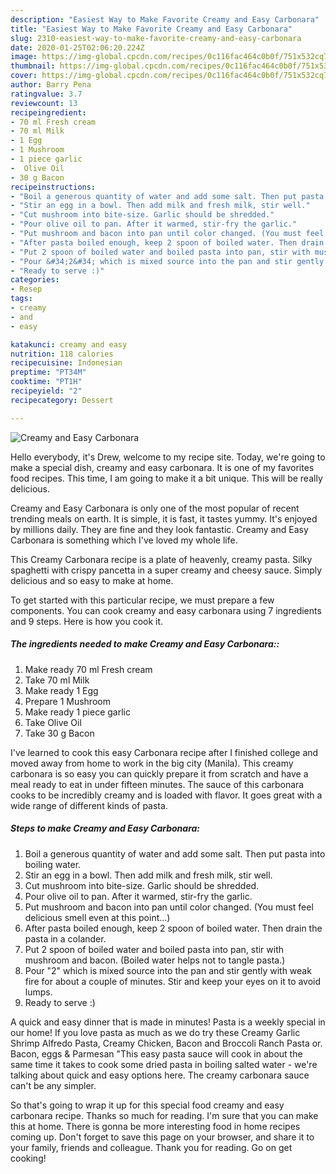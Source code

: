 ```yaml
---
description: "Easiest Way to Make Favorite Creamy and Easy Carbonara"
title: "Easiest Way to Make Favorite Creamy and Easy Carbonara"
slug: 2310-easiest-way-to-make-favorite-creamy-and-easy-carbonara
date: 2020-01-25T02:06:20.224Z
image: https://img-global.cpcdn.com/recipes/0c116fac464c0b0f/751x532cq70/creamy-and-easy-carbonara-recipe-main-photo.jpg
thumbnail: https://img-global.cpcdn.com/recipes/0c116fac464c0b0f/751x532cq70/creamy-and-easy-carbonara-recipe-main-photo.jpg
cover: https://img-global.cpcdn.com/recipes/0c116fac464c0b0f/751x532cq70/creamy-and-easy-carbonara-recipe-main-photo.jpg
author: Barry Pena
ratingvalue: 3.7
reviewcount: 13
recipeingredient:
- 70 ml Fresh cream
- 70 ml Milk
- 1 Egg
- 1 Mushroom
- 1 piece garlic
-  Olive Oil
- 30 g Bacon
recipeinstructions:
- "Boil a generous quantity of water and add some salt. Then put pasta into boiling water."
- "Stir an egg in a bowl. Then add milk and fresh milk, stir well."
- "Cut mushroom into bite-size. Garlic should be shredded."
- "Pour olive oil to pan. After it warmed, stir-fry the garlic."
- "Put mushroom and bacon into pan until color changed. (You must feel delicious smell even at this point...)"
- "After pasta boiled enough, keep 2 spoon of boiled water. Then drain the pasta in a colander."
- "Put 2 spoon of boiled water and boiled pasta into pan, stir with mushroom and bacon. (Boiled water helps not to tangle pasta.)"
- "Pour &#34;2&#34; which is mixed source into the pan and stir gently with weak fire for about a couple of minutes. Stir and keep your eyes on it to avoid lumps."
- "Ready to serve :)"
categories:
- Resep
tags:
- creamy
- and
- easy

katakunci: creamy and easy
nutrition: 118 calories
recipecuisine: Indonesian
preptime: "PT34M"
cooktime: "PT1H"
recipeyield: "2"
recipecategory: Dessert

---
```



![Creamy and Easy Carbonara](https://img-global.cpcdn.com/recipes/0c116fac464c0b0f/751x532cq70/creamy-and-easy-carbonara-recipe-main-photo.jpg)

Hello everybody, it's Drew, welcome to my recipe site. Today, we're going to make a special dish, creamy and easy carbonara. It is one of my favorites food recipes. This time, I am going to make it a bit unique. This will be really delicious.

Creamy and Easy Carbonara is only one of the most popular of recent trending meals on earth. It is simple, it is fast, it tastes yummy. It's enjoyed by millions daily. They are fine and they look fantastic. Creamy and Easy Carbonara is something which I've loved my whole life.

This Creamy Carbonara recipe is a plate of heavenly, creamy pasta. Silky spaghetti with crispy pancetta in a super creamy and cheesy sauce. Simply delicious and so easy to make at home.


To get started with this particular recipe, we must prepare a few components. You can cook creamy and easy carbonara using 7 ingredients and 9 steps. Here is how you cook it.

##### The ingredients needed to make Creamy and Easy Carbonara::

1. Make ready 70 ml Fresh cream
1. Take 70 ml Milk
1. Make ready 1 Egg
1. Prepare 1 Mushroom
1. Make ready 1 piece garlic
1. Take  Olive Oil
1. Take 30 g Bacon


I&#39;ve learned to cook this easy Carbonara recipe after I finished college and moved away from home to work in the big city (Manila). This creamy carbonara is so easy you can quickly prepare it from scratch and have a meal ready to eat in under fifteen minutes. The sauce of this carbonara cooks to be incredibly creamy and is loaded with flavor. It goes great with a wide range of different kinds of pasta. 

##### Steps to make Creamy and Easy Carbonara:

1. Boil a generous quantity of water and add some salt. Then put pasta into boiling water.
1. Stir an egg in a bowl. Then add milk and fresh milk, stir well.
1. Cut mushroom into bite-size. Garlic should be shredded.
1. Pour olive oil to pan. After it warmed, stir-fry the garlic.
1. Put mushroom and bacon into pan until color changed. (You must feel delicious smell even at this point...)
1. After pasta boiled enough, keep 2 spoon of boiled water. Then drain the pasta in a colander.
1. Put 2 spoon of boiled water and boiled pasta into pan, stir with mushroom and bacon. (Boiled water helps not to tangle pasta.)
1. Pour &#34;2&#34; which is mixed source into the pan and stir gently with weak fire for about a couple of minutes. Stir and keep your eyes on it to avoid lumps.
1. Ready to serve :)


A quick and easy dinner that is made in minutes! Pasta is a weekly special in our home! If you love pasta as much as we do try these Creamy Garlic Shrimp Alfredo Pasta, Creamy Chicken, Bacon and Broccoli Ranch Pasta or. Bacon, eggs &amp; Parmesan &#34;This easy pasta sauce will cook in about the same time it takes to cook some dried pasta in boiling salted water - we&#39;re talking about quick and easy options here. The creamy carbonara sauce can&#39;t be any simpler. 

So that's going to wrap it up for this special food creamy and easy carbonara recipe. Thanks so much for reading. I'm sure that you can make this at home. There is gonna be more interesting food in home recipes coming up. Don't forget to save this page on your browser, and share it to your family, friends and colleague. Thank you for reading. Go on get cooking!
